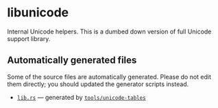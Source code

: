 libunicode
==========

Internal Unicode helpers. This is a dumbed down version of full Unicode support
library.

## Automatically generated files

Some of the source files are automatically generated. Please do not edit them
directly; you should updated the generator scripts instead.

 - [`lib.rs`](lib.rs) — generated by [`tools/unicode-tables`](/tools/unicode-tables)
